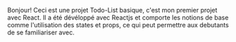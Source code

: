 Bonjour!
Ceci est une projet Todo-List basique, c'est mon premier projet avec React.
Il a été dévéloppé avec Reactjs et comporte les notions de base comme l'utilisation des states et props, ce qui peut permettre aux debutants de se familiariser avec.
